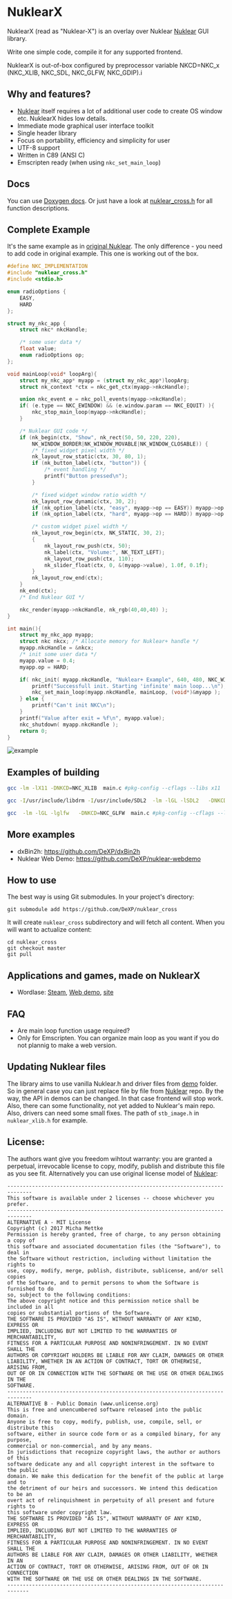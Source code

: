 # NuklearX
NuklearX (read as "Nuklear-X") is an overlay over Nuklear [Nuklear](https://github.com/vurtun/nuklear) GUI library.

Write one simple code, compile it for any supported frontend.

NuklearX is out-of-box configured by preprocessor variable NKCD=NKC_x (NKC_XLIB, NKC_SDL, NKC_GLFW, NKC_GDIP).i


## Why and features?

- [Nuklear](https://github.com/vurtun/nuklear) itself requires a lot of additional user code to create OS window etc. NuklearX hides low details.
- Immediate mode graphical user interface toolkit
- Single header library
- Focus on portability, efficiency and simplicity for user
- UTF-8 support
- Written in C89 (ANSI C)
- Emscripten ready (when using `nkc_set_main_loop`)


## Docs
You can use [Doxygen docs](https://nuklear-cross.dexp.in). Or just have a look at [nuklear_cross.h](nuklear_cross.h) for all function descriptions.

## Complete Example
It's the same example as in [original Nuklear](https://github.com/vurtun/nuklear#example). The only difference - you need to add code in original example. This one is working out of the box.

```c
#define NKC_IMPLEMENTATION
#include "nuklear_cross.h"
#include <stdio.h>

enum radioOptions {
    EASY,
    HARD
};

struct my_nkc_app {
    struct nkc* nkcHandle;

    /* some user data */
    float value;
    enum radioOptions op;
};

void mainLoop(void* loopArg){
    struct my_nkc_app* myapp = (struct my_nkc_app*)loopArg;
    struct nk_context *ctx = nkc_get_ctx(myapp->nkcHandle);

    union nkc_event e = nkc_poll_events(myapp->nkcHandle);
    if( (e.type == NKC_EWINDOW) && (e.window.param == NKC_EQUIT) ){
        nkc_stop_main_loop(myapp->nkcHandle);
    }

    /* Nuklear GUI code */
    if (nk_begin(ctx, "Show", nk_rect(50, 50, 220, 220),
        NK_WINDOW_BORDER|NK_WINDOW_MOVABLE|NK_WINDOW_CLOSABLE)) {
        /* fixed widget pixel width */
        nk_layout_row_static(ctx, 30, 80, 1);
        if (nk_button_label(ctx, "button")) {
            /* event handling */
            printf("Button pressed\n");
        }

        /* fixed widget window ratio width */
        nk_layout_row_dynamic(ctx, 30, 2);
        if (nk_option_label(ctx, "easy", myapp->op == EASY)) myapp->op = EASY;
        if (nk_option_label(ctx, "hard", myapp->op == HARD)) myapp->op = HARD;

        /* custom widget pixel width */
        nk_layout_row_begin(ctx, NK_STATIC, 30, 2);
        {
            nk_layout_row_push(ctx, 50);
            nk_label(ctx, "Volume:", NK_TEXT_LEFT);
            nk_layout_row_push(ctx, 110);
            nk_slider_float(ctx, 0, &(myapp->value), 1.0f, 0.1f);
        }
        nk_layout_row_end(ctx);
    }
    nk_end(ctx);
    /* End Nuklear GUI */

    nkc_render(myapp->nkcHandle, nk_rgb(40,40,40) );
}

int main(){
    struct my_nkc_app myapp;
    struct nkc nkcx; /* Allocate memory for Nuklear+ handle */
    myapp.nkcHandle = &nkcx;
    /* init some user data */
    myapp.value = 0.4;
    myapp.op = HARD;

    if( nkc_init( myapp.nkcHandle, "Nuklear+ Example", 640, 480, NKC_WIN_NORMAL ) ){
        printf("Successfull init. Starting 'infinite' main loop...\n");
        nkc_set_main_loop(myapp.nkcHandle, mainLoop, (void*)&myapp );
    } else {
        printf("Can't init NKC\n");
    }
    printf("Value after exit = %f\n", myapp.value);
    nkc_shutdown( myapp.nkcHandle );
    return 0;
}
```

![example](https://cloud.githubusercontent.com/assets/8057201/10187981/584ecd68-675c-11e5-897c-822ef534a876.png)


## Examples of building

```bash
gcc -lm -lX11 -DNKCD=NKC_XLIB  main.c #pkg-config --cflags --libs x11

gcc -I/usr/include/libdrm -I/usr/include/SDL2  -lm -lGL -lSDL2   -DNKCD=NKC_SDL  main.c #pkg-config --cflags --libs sdl2

gcc  -lm -lGL -lglfw   -DNKCD=NKC_GLFW  main.c #pkg-config --cflags --libs glfw3
```


## More examples

- dxBin2h: https://github.com/DeXP/dxBin2h
- Nuklear Web Demo: https://github.com/DeXP/nuklear-webdemo



## How to use

The best way is using Git submodules. In your project's directory:

```
git submodule add https://github.com/DeXP/nuklear_cross
```

It will create `nuklear_cross` subdirectory and will fetch all content. When you will want to actualize content:

```
cd nuklear_cross
git checkout master
git pull
```


## Applications and games, made on NuklearX

- Wordlase: [Steam](http://store.steampowered.com/app/602930/Wordlase/), [Web demo](https://wordlase.dexp.in/), [site](https://dexp.in/games/wordlase/)


## FAQ

- Are main loop function usage required?
- Only for Emscripten. You can organize main loop as you want if you do not plannig to make a web version.

## Updating Nuklear files
The library aims to use vanilla Nuklear.h and driver files from [demo](https://github.com/vurtun/nuklear/tree/master/demo) folder. So in general case you can just replace file by file from [Nuklear](https://github.com/vurtun/nuklear) repo. By the way, the API in demos can be changed. In that case frontend will stop work. Also, there can some functionality, not yet added to Nuklear's main repo. Also, drivers can need some small fixes. The path of `stb_image.h` in `nuklear_xlib.h` for example.

## License:
The authors want give you freedom wihtout warranty: you are granted a perpetual, irrevocable license to copy, modify, publish and distribute this file as you see fit.
Alternatively you can use original license model of [Nuklear](https://github.com/vurtun/nuklear):
```
------------------------------------------------------------------------------
This software is available under 2 licenses -- choose whichever you prefer.
------------------------------------------------------------------------------
ALTERNATIVE A - MIT License
Copyright (c) 2017 Micha Mettke
Permission is hereby granted, free of charge, to any person obtaining a copy of
this software and associated documentation files (the "Software"), to deal in
the Software without restriction, including without limitation the rights to
use, copy, modify, merge, publish, distribute, sublicense, and/or sell copies
of the Software, and to permit persons to whom the Software is furnished to do
so, subject to the following conditions:
The above copyright notice and this permission notice shall be included in all
copies or substantial portions of the Software.
THE SOFTWARE IS PROVIDED "AS IS", WITHOUT WARRANTY OF ANY KIND, EXPRESS OR
IMPLIED, INCLUDING BUT NOT LIMITED TO THE WARRANTIES OF MERCHANTABILITY,
FITNESS FOR A PARTICULAR PURPOSE AND NONINFRINGEMENT. IN NO EVENT SHALL THE
AUTHORS OR COPYRIGHT HOLDERS BE LIABLE FOR ANY CLAIM, DAMAGES OR OTHER
LIABILITY, WHETHER IN AN ACTION OF CONTRACT, TORT OR OTHERWISE, ARISING FROM,
OUT OF OR IN CONNECTION WITH THE SOFTWARE OR THE USE OR OTHER DEALINGS IN THE
SOFTWARE.
------------------------------------------------------------------------------
ALTERNATIVE B - Public Domain (www.unlicense.org)
This is free and unencumbered software released into the public domain.
Anyone is free to copy, modify, publish, use, compile, sell, or distribute this
software, either in source code form or as a compiled binary, for any purpose,
commercial or non-commercial, and by any means.
In jurisdictions that recognize copyright laws, the author or authors of this
software dedicate any and all copyright interest in the software to the public
domain. We make this dedication for the benefit of the public at large and to
the detriment of our heirs and successors. We intend this dedication to be an
overt act of relinquishment in perpetuity of all present and future rights to
this software under copyright law.
THE SOFTWARE IS PROVIDED "AS IS", WITHOUT WARRANTY OF ANY KIND, EXPRESS OR
IMPLIED, INCLUDING BUT NOT LIMITED TO THE WARRANTIES OF MERCHANTABILITY,
FITNESS FOR A PARTICULAR PURPOSE AND NONINFRINGEMENT. IN NO EVENT SHALL THE
AUTHORS BE LIABLE FOR ANY CLAIM, DAMAGES OR OTHER LIABILITY, WHETHER IN AN
ACTION OF CONTRACT, TORT OR OTHERWISE, ARISING FROM, OUT OF OR IN CONNECTION
WITH THE SOFTWARE OR THE USE OR OTHER DEALINGS IN THE SOFTWARE.
-----------------------------------------------------------------------------
```
